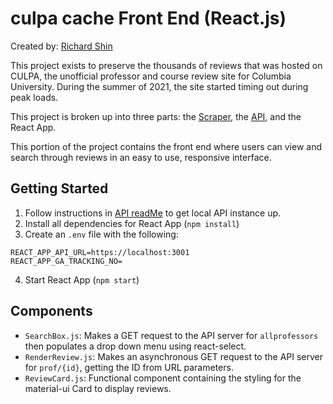 # culpa cache Front End (React.js)

Created by: [Richard Shin](https://www.rshin.dev/)

This project exists to preserve the thousands of reviews that was hosted on CULPA, the unofficial professor and course review site for Columbia University. During the summer of 2021, the site started timing out during peak loads.

This project is broken up into three parts: the [Scraper](https://github.com/rshin7/culpa-cache-scraper), the [API](https://github.com/rshin7/culpa-cache-api), and the React App.

This portion of the project contains the front end where users can view and search through reviews in an easy to use, responsive interface.

## Getting Started

1. Follow instructions in [API readMe](https://github.com/rshin7/culpa-cache-api) to get local API instance up.
2. Install all dependencies for React App (`npm install`)
3. Create an `.env` file with the following:
```
REACT_APP_API_URL=https://localhost:3001 
REACT_APP_GA_TRACKING_NO=
```
4. Start React App (`npm start`)

## Components

* `SearchBox.js`: Makes a GET request to the API server for `allprofessors` then populates a drop down menu using react-select.
* `RenderReview.js`: Makes an asynchronous GET request to the API server for `prof/{id}`, getting the ID from URL parameters.
* `ReviewCard.js`: Functional component containing the styling for the material-ui Card to display reviews. 